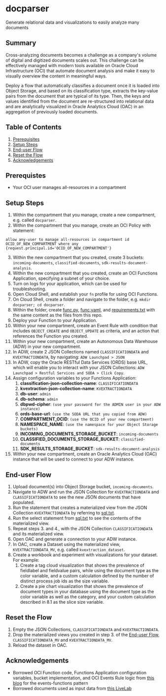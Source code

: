 # docparser
Generate relational data and visualizations to easily analyze many documents

## Summary
Cross-analyzing documents becomes a challenge as a company's volume of digital and digitized documents scales out. This challenge can be effectively managed with modern tools available on Oracle Cloud Infrastructure (OCI) that automate document analysis and make it easy to visually overview the content in meaningful ways.

Deploy a flow that automatically classifies a document once it is loaded into Object Storage, and based on its classification type, extracts the key-value pairs from the document that are typical of its type. Then, the keys and values identified from the document are re-structured into relational data and are analytically visualized in Oracle Analytics Cloud (OAC) in an aggregation of previously loaded documents.

## Table of Contents
1. [Prerequisites](#prerequisites)
2. [Setup Steps](#setup-steps)
3. [End-user Flow](#end-user-flow)
4. [Reset the Flow](#reset-the-flow)
5. [Acknowledgements](#acknowledgements)

## Prerequistes
* Your OCI user manages all-resources in a compartment

## Setup Steps
1. Within the compartment that you manage, create a new compartment, e.g. called `docparser`.
2. Within the compartment that you manage, create an OCI Policy with statement:
  ```
  allow any-user to manage all-resources in compartment id OCID_OF_NEW_COMPARTMENT where any {request.principal.id='OCID_OF_NEW_COMPARTMENT'}
  ```
3. Within the new compartment that you created, create 3 buckets: `incoming-documents`, `classified-documents`, `sdk-results-document-analysis`.
4. Within the new compartment that you created, create an OCI Functions Application, specifying a subnet of your choice.
5. Turn on logs for your application, which can be used for troubleshooting.
6. Open Cloud Shell, and establish your `fn` profile for using OCI Functions.
7. On Cloud Shell, create a folder and navigate to the folder, e.g. `mkdir docparser; cd docparser`.
8. Within the folder, create [func.py](./OCI_Function/func.py), [func.yaml](./OCI_Function/func.yaml), and [requirements.txt](./OCI_Function/requirements.txt) with the same content as the files from this repo.
9. Deploy your Function to your Application.
10. Within your new compartment, create an Event Rule with condition that includes `OBJECT_CREATE` and `OBJECT_UPDATE` as criteria, and an action that references the Function you created.
11. Within your new compartment, create an Autonomous Data Warehouse (ADW) in your new compartment.
12. In ADW, create 2 JSON Collections named `CLASSIFICATIONDATA` and `KVEXTRACTIONDATA`, by navigating: `ADW Launchpad > JSON`
14. In ADW, copy the Oracle RESTful Data Services (ORDS) base URL, which will enable you to interact with your JSON Collections: `ADW Launchpad > Restful Services and SODA > Click Copy`.
15. Assign configuration variables to your Functions Application:
    1. **classification-json-collection-name**: `CLASSIFICATIONDATA`
    2. **kvextraction-json-collection-name**: `KVEXTRACTIONDATA`
    3. **db-user**: `admin`
    4. **db-schema**: `admin`
    5. **dbpwd-cipher**: `(use your password for the ADMIN user in your ADW instance)`
    6. **ords-base-url**: `(use the SODA URL that you copied from ADW)`
    7. **COMPARTMENT_OCID**: `(use the OCID of your new compartment)`
    8. **NAMESPACE_NAME**: `(use the namespace for your Object Storage buckets)`
    9. **INCOMING_DOCUMENTS_STORAGE_BUCKET**: `incoming-documents`
    10. **CLASSIFIED_DOCUMENTS_STORAGE_BUCKET**: `classified-documents`
    11. **SDK_RESULTS_STORAGE_BUCKET**: `sdk-results-document-analysis`
16. Within your new compartment, create an Oracle Analytics Cloud (OAC) instance that will be used to connect to your ADW instance.

## End-user Flow
1. Upload document(s) into Object Storage bucket, `incoming-documents`.
2. Navigate to ADW and run the JSON Collection for `KVEXTRACTIONDATA` and `CLASSIFICATIONDATA` to see the new JSON documents that have populated.
3. Run the statement that creates a materialized view from the JSON Collection `KVEXTRACTIONDATA` by referring to [sql.txt](./SQL/sql.txt).
4. Run the select statement from [sql.txt](.SQL/sql.txt) to see the contents of the materialized view.
5. Repeat steps 3. and 4., with the JSON Collection `CLASSIFICATIONDATA` and its materialized view.
6. Open OAC and generate a connection to your ADW instance.
7. In OAC, create a Dataset using the materialized view, `KVEXTRACTIONDATA_MV`, e.g. called `kvextraction_dataset`.
8. Create a workbook and experiment with visualizations for your dataset. For example:
   1. Create a tag cloud visualization that shows the prevalence of fieldlabel and fieldvalue pairs, while using the document type as the color variable, and a custom calculation defined by the number of distinct process job ids as the size variable.
   2. Create a pie chart visualization that shows the prevalence of document types in your database using the document type as the color variable as well as the category, and your custom calculation described in 8.1 as the slice size variable.

## Reset the Flow
1. Empty the JSON Collections, `CLASSIFICATIONDATA` and `KVEXTRACTIONDATA`.
2. Drop the materialized views you created in step 3. of the [End-user Flow](#end-user-flow), `CLASSIFICATIONDATA_MV` and `KVEXTRACTIONDATA_MV`.
3. Reload the dataset in OAC.

## Acknowledgements
* Borrowed OCI Function code, Functions Application configuration variables, bucket implementation, and OCI Events Rule logic from [this blog](https://www.ateam-oracle.com/post/automated-document-classification-and-key-value-extraction-using-oci-document-understanding-and-oci-data-labeling-service#Label%20Data%20and%20Create%20Custom%20Model) for the events-functions pattern
* Borrowed documents used as input data from [this LiveLab](https://apexapps.oracle.com/pls/apex/r/dbpm/livelabs/run-workshop?p210_wid=3585&p210_wec=&session=113944798144441)
